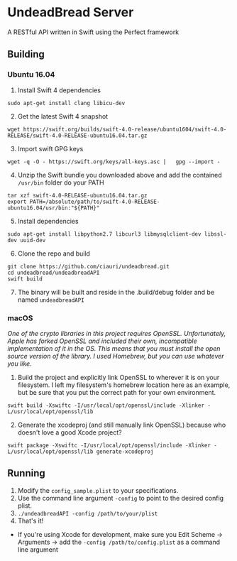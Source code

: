 # UndeadBread Server
A RESTful API written in Swift using the Perfect framework

## Building


### Ubuntu 16.04

1. Install Swift 4 dependencies

`sudo apt-get install clang libicu-dev`


2. Get the latest Swift 4 snapshot

`wget https://swift.org/builds/swift-4.0-release/ubuntu1604/swift-4.0-RELEASE/swift-4.0-RELEASE-ubuntu16.04.tar.gz`

3. Import swift GPG keys

`wget -q -O - https://swift.org/keys/all-keys.asc |   gpg --import -`

4. Unzip the Swift bundle you downloaded above and add the contained `/usr/bin` folder do your PATH

```
tar xzf swift-4.0-RELEASE-ubuntu16.04.tar.gz
export PATH=/absolute/path/to/swift-4.0-RELEASE-ubuntu16.04/usr/bin:"${PATH}"
```

5. Install dependencies

`sudo apt-get install libpython2.7 libcurl3 libmysqlclient-dev libssl-dev uuid-dev`

6. Clone the repo and build

```
git clone https://github.com/ciauri/undeadbread.git
cd undeadbread/undeadbreadAPI
swift build
```

7. The binary will be built and reside in the .build/debug folder and be named `undeadbreadAPI`

### macOS

*One of the crypto libraries in this project requires OpenSSL. Unfortunately, Apple has forked OpenSSL and included their own, incompatible implementation of it in the OS. This means that you must install the open source version of the library. I used Homebrew, but you can use whatever you like.*

1. Build the project and explicitly link OpenSSL to wherever it is on your filesystem. I left my filesystem's homebrew location here as an example, but be sure that you put the correct path for your own environment.

`swift build -Xswiftc -I/usr/local/opt/openssl/include -Xlinker -L/usr/local/opt/openssl/lib`

2. Generate the xcodeproj (and still manually link OpenSSL) because who doesn't love a good Xcode project?

`swift package -Xswiftc -I/usr/local/opt/openssl/include -Xlinker -L/usr/local/opt/openssl/lib generate-xcodeproj`


## Running
1. Modify the `config_sample.plist` to your specifications.
2. Use the command line argument `-config` to point to the desired config plist.
3. `./undeadbreadAPI -config /path/to/your/plist`
4. That's it!

- If you're using Xcode for development, make sure you Edit Scheme -> Arguments -> add the `-config /path/to/config.plist` as a command line argument
